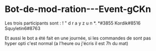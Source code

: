 # Bot-de-mod-ration---Event-gCKn

Les trois participants sont :
! " d r a y z u n *. *#3855
Kordik#8516
Squyletin6#8763

Et aussi le bot a été fait en une journée, si les commandes de sont pas hyper opti c'est normal (a l'heure ou j'écris il est 7h du mat)
